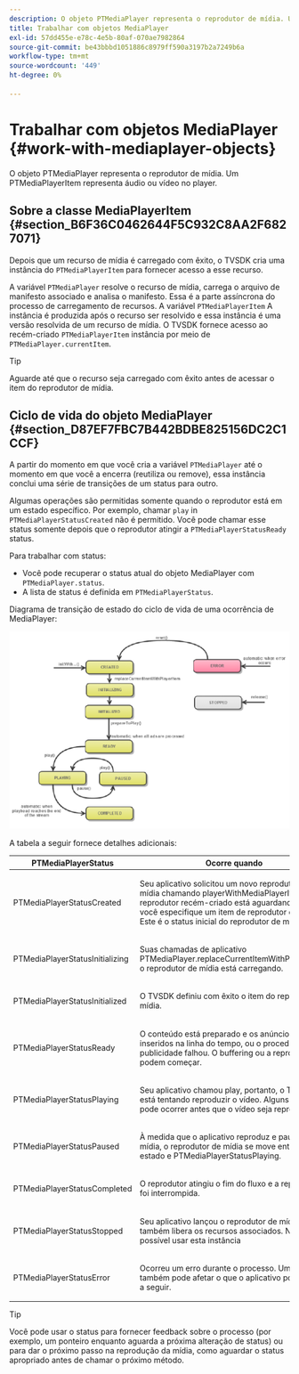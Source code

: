 ```yaml
---
description: O objeto PTMediaPlayer representa o reprodutor de mídia. Um PTMediaPlayerItem representa áudio ou vídeo no player.
title: Trabalhar com objetos MediaPlayer
exl-id: 57dd455e-e78c-4e5b-80af-070ae7982864
source-git-commit: be43bbbd1051886c8979ff590a3197b2a7249b6a
workflow-type: tm+mt
source-wordcount: '449'
ht-degree: 0%

---
```


# Trabalhar com objetos MediaPlayer {#work-with-mediaplayer-objects}

O objeto PTMediaPlayer representa o reprodutor de mídia. Um PTMediaPlayerItem representa áudio ou vídeo no player.

## Sobre a classe MediaPlayerItem {#section_B6F36C0462644F5C932C8AA2F6827071}

Depois que um recurso de mídia é carregado com êxito, o TVSDK cria uma instância do `PTMediaPlayerItem` para fornecer acesso a esse recurso.

A variável `PTMediaPlayer` resolve o recurso de mídia, carrega o arquivo de manifesto associado e analisa o manifesto. Essa é a parte assíncrona do processo de carregamento de recursos. A variável `PTMediaPlayerItem` A instância é produzida após o recurso ser resolvido e essa instância é uma versão resolvida de um recurso de mídia. O TVSDK fornece acesso ao recém-criado `PTMediaPlayerItem` instância por meio de `PTMediaPlayer.currentItem`.

>[!TIP]
>
>Aguarde até que o recurso seja carregado com êxito antes de acessar o item do reprodutor de mídia.

## Ciclo de vida do objeto MediaPlayer {#section_D87EF7FBC7B442BDBE825156DC2C1CCF}

A partir do momento em que você cria a variável `PTMediaPlayer` até o momento em que você a encerra (reutiliza ou remove), essa instância conclui uma série de transições de um status para outro.

Algumas operações são permitidas somente quando o reprodutor está em um estado específico. Por exemplo, chamar `play` in `PTMediaPlayerStatusCreated` não é permitido. Você pode chamar esse status somente depois que o reprodutor atingir a `PTMediaPlayerStatusReady` status.

Para trabalhar com status:

* Você pode recuperar o status atual do objeto MediaPlayer com `PTMediaPlayer.status`.
* A lista de status é definida em `PTMediaPlayerStatus`.

Diagrama de transição de estado do ciclo de vida de uma ocorrência de MediaPlayer:
<!--<a id="fig_1C55DE3F186F4B36AFFDCDE90379534C"></a>-->

![](assets/player-state-transitions-diagram-ios2_web.png)

A tabela a seguir fornece detalhes adicionais:

<table id="table_426F0093E4214EA88CD72A7796B58DFD"> 
 <thead> 
  <tr> 
   <th colname="col1" class="entry"><b>PTMediaPlayerStatus</b></th> 
   <th colname="col2" class="entry"><b>Ocorre quando</b> </th> 
  </tr> 
 </thead>
 <tbody> 
  <tr> 
   <td colname="col1"> <p><span class="codeph"> PTMediaPlayerStatusCreated</span> </p> </td> 
   <td colname="col2"> <p>Seu aplicativo solicitou um novo reprodutor de mídia chamando <span class="codeph"> playerWithMediaPlayerItem</span>. O reprodutor recém-criado está aguardando que você especifique um item de reprodutor de mídia. Este é o status inicial do reprodutor de mídia. </p> </td> 
  </tr> 
  <tr> 
   <td colname="col1"> <p> <span class="codeph"> PTMediaPlayerStatusInitializing</span> </p> </td> 
   <td colname="col2"> <p>Suas chamadas de aplicativo <span class="codeph"> PTMediaPlayer.replaceCurrentItemWithPlayerItem</span>e o reprodutor de mídia está carregando. </p> </td> 
  </tr> 
  <tr> 
   <td colname="col1"> <p><span class="codeph"> PTMediaPlayerStatusInitialized</span> </p> </td> 
   <td colname="col2"> <p>O TVSDK definiu com êxito o item do reprodutor de mídia. </p> </td> 
  </tr> 
  <tr> 
   <td colname="col1"> <p> <span class="codeph"> PTMediaPlayerStatusReady</span> </p> </td> 
   <td colname="col2"> <p>O conteúdo está preparado e os anúncios foram inseridos na linha do tempo, ou o procedimento de publicidade falhou. O buffering ou a reprodução podem começar. </p> </td> 
  </tr> 
  <tr> 
   <td colname="col1"> <p><span class="codeph"> PTMediaPlayerStatusPlaying</span> </p> </td> 
   <td colname="col2"> <p>Seu aplicativo chamou <span class="codeph"> play</span>, portanto, o TVSDK está tentando reproduzir o vídeo. Alguns buffering pode ocorrer antes que o vídeo seja reproduzido. </p> </td> 
  </tr> 
  <tr> 
   <td colname="col1"> <p><span class="codeph"> PTMediaPlayerStatusPaused</span> </p> </td> 
   <td colname="col2"> <p>À medida que o aplicativo reproduz e pausa a mídia, o reprodutor de mídia se move entre esse estado e <span class="codeph"> PTMediaPlayerStatusPlaying</span>. </p> </td> 
  </tr> 
  <tr> 
   <td colname="col1"> <p><span class="codeph"> PTMediaPlayerStatusCompleted</span> </p> </td> 
   <td colname="col2"> <p>O reprodutor atingiu o fim do fluxo e a reprodução foi interrompida. </p> </td> 
  </tr> 
  <tr> 
   <td colname="col1"> <p><span class="codeph"> PTMediaPlayerStatusStopped</span> </p> </td> 
   <td colname="col2"> <p>Seu aplicativo lançou o reprodutor de mídia, que também libera os recursos associados. Não é mais possível usar esta instância </p> </td> 
  </tr> 
  <tr> 
   <td colname="col1"> <p><span class="codeph"> PTMediaPlayerStatusError</span> </p> </td> 
   <td colname="col2"> <p>Ocorreu um erro durante o processo. Um erro também pode afetar o que o aplicativo pode fazer a seguir. </p> </td> 
  </tr> 
 </tbody> 
</table>

>[!TIP]
>
>Você pode usar o status para fornecer feedback sobre o processo (por exemplo, um ponteiro enquanto aguarda a próxima alteração de status) ou para dar o próximo passo na reprodução da mídia, como aguardar o status apropriado antes de chamar o próximo método.
